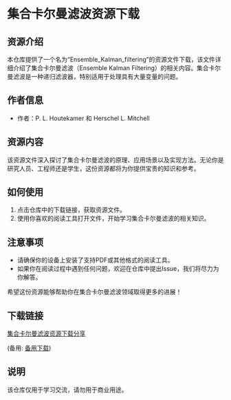 # 集合卡尔曼滤波资源下载

## 资源介绍

本仓库提供了一个名为“Ensemble_Kalman_filtering”的资源文件下载，该文件详细介绍了集合卡尔曼滤波（Ensemble Kalman Filtering）的相关内容。集合卡尔曼滤波是一种递归滤波器，特别适用于处理具有大量变量的问题。

## 作者信息

- 作者：P. L. Houtekamer 和 Herschel L. Mitchell

## 资源内容

该资源文件深入探讨了集合卡尔曼滤波的原理、应用场景以及实现方法。无论你是研究人员、工程师还是学生，这份资源都将为你提供宝贵的知识和参考。

## 如何使用

1. 点击仓库中的下载链接，获取资源文件。
2. 使用你喜欢的阅读工具打开文件，开始学习集合卡尔曼滤波的相关知识。

## 注意事项

- 请确保你的设备上安装了支持PDF或其他格式的阅读工具。
- 如果你在阅读过程中遇到任何问题，欢迎在仓库中提出Issue，我们将尽力为你解答。

希望这份资源能够帮助你在集合卡尔曼滤波领域取得更多的进展！

## 下载链接
[集合卡尔曼滤波资源下载分享](https://pan.quark.cn/s/90c05d3cd7f9) 

(备用: [备用下载](https://pan.baidu.com/s/11O4n5cao0pd5lck6ZtkMlg?pwd=1234))

## 说明

该仓库仅用于学习交流，请勿用于商业用途。
